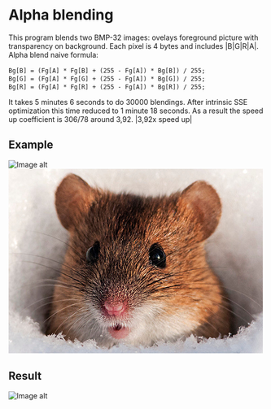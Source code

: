 Alpha blending
==============
This program blends two BMP-32 images: ovelays foreground picture with transparency on background. Each pixel is 4 bytes and includes |B|G|R|A|. Alpha blend naive formula:

	Bg[B] = (Fg[A] * Fg[B] + (255 - Fg[A]) * Bg[B]) / 255;
	Bg[G] = (Fg[A] * Fg[G] + (255 - Fg[A]) * Bg[G]) / 255;
	Bg[R] = (Fg[A] * Fg[R] + (255 - Fg[A]) * Bg[R]) / 255;

It takes 5 minutes 6 seconds to do 30000 blendings.
After intrinsic SSE optimization this time reduced to 1 minute 18 seconds.
As a result the speed up coefficient is 306/78 around 3,92.
|3,92x speed up|

Example
-------
![Image alt](https://github.com/egor79k/C/blob/master/AlphaBlend/Murzik.bmp "Cat")
![Image alt](https://github.com/egor79k/C/blob/master/AlphaBlend/Mouse.bmp  "Mouse")

Result
------
![Image alt](https://github.com/egor79k/C/blob/master/AlphaBlend/Result.bmp "Result")
